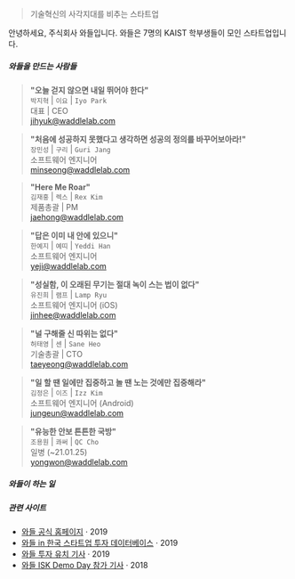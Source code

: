 > ​기술혁신의 사각지대를 비추는 스타트업


안녕하세요, 주식회사 와들입니다. 와들은 7명의 KAIST 학부생들이 모인 스타트업입니다.

##### 와들을 만드는 사람들

> **"오늘 걷지 않으면 내일 뛰어야 한다"**   
  ​`박지혁`  |  `이요`  |  `Iyo Park`  
  ​대표  |  CEO  
  jihyuk@waddlelab.com  
  

> **"처음에 성공하지 못했다고 생각하면 성공의 정의를 바꾸어보아라!"**    
  `장민성`  |  `구리`  |  `Guri Jang`  
  소프트웨어 엔지니어  
  minseong@waddlelab.com  
  

> **"Here Me Roar"**    
  `김재홍`  |  `렉스`  |  `Rex Kim`  
  제품총괄  |  PM  
  jaehong@waddlelab.com  


> **"답은 이미 내 안에 있으니"**     
  `한예지`  |  `예띠`  |  `Yeddi Han`  
  소프트웨어 ​엔지니어  
  yeji@waddlelab.com  


> **"성실함, 이 오래된 무기는 절대 녹이 스는 법이 없다"**     
  `유진희`  |  `램프`  |  `Lamp Ryu`  
  소프트웨어 엔지니어 (iOS)  
  jinhee@waddlelab.com  
  

> **"널 구해줄 신 따위는 없다"**   
  `허태영`  |  `센`  |  `Sane Heo`  
  기술총괄  |  CTO  
  taeyeong@waddlelab.com  


> **"일 할 땐 일에만 집중하고 놀 땐 노는 것에만 집중해라"**     
  `​김정은`  |  `이즈`  |  `Izz Kim`  
  소프트웨어 엔지니어 (Android)  
  jungeun@waddlelab.com  


> **"유능한 안보 튼튼한 국방"**    
  `조용원`  |  `콰써`  |  `QC Cho`  
  일병 (~21.01.25)  
  yongwon@waddlelab.com  

##### 와들이 하는 일

##### 관련 사이트
- [와들 공식 홈페이지][1] · 2019
- [와들 in 한국 스타트업 투자 데이터베이스][2] · 2019
- [와들 투자 유치 기사][3] · 2019
- [와들 ISK Demo Day 참가 기사][4] · 2018

[1]: https://www.waddlelab.com/
[2]: https://thevc.kr/Waddle
[3]: https://www.venturesquare.net/785518
[4]: https://www.hankyung.com/it/article/201810296756j
